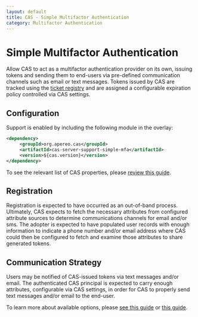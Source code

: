 ```yaml
---
layout: default
title: CAS - Simple Multifactor Authentication
category: Multifactor Authentication
---
```


# Simple Multifactor Authentication

Allow CAS to act as a multifactor authentication provider on its own, issuing tokens and sending them to end-users via pre-defined communication
channels such as email or text messages. Tokens issued by CAS are tracked using the [ticket registry](../installation/Configuring-Ticketing-Components.html)
and are assigned a configurable expiration policy controlled via CAS settings.

## Configuration

Support is enabled by including the following module in the overlay:

```xml
<dependency>
     <groupId>org.apereo.cas</groupId>
     <artifactId>cas-server-support-simple-mfa</artifactId>
     <version>${cas.version}</version>
</dependency>
```

To see the relevant list of CAS properties, please [review this guide](../configuration/Configuration-Properties.html#simple-multifactor-authentication).

## Registration

Registration is expected to have occurred as an out-of-band process. Ultimately, CAS expects to fetch the necessary attributes
from configured attribute sources to determine communications channels for email and/or sms. The adopter is expected to have populated
user records with enough information to indicate a phone number and/or email address where CAS could then be configured to fetch and
examine those attributes to share generated tokens.

## Communication Strategy

Users may be notified of CAS-issued tokens via text messages and/or email. The authenticated CAS principal is expected to carry enough attributes, 
configurable via CAS settings, in order for CAS to properly send text messages and/or email to the end-user.

To learn more about available options, please [see this guide](../notifications/SMS-Messaging-Configuration.html) 
or [this guide](../notifications/Sending-Email-Configuration.html).
